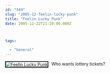 ```yaml
---
id: "344"
slug: "2005-12-feelin-lucky-punk"
title: "Feelin Lucky Punk"
date: 2005-12-22T21:29:00.000Z



tags:

  - "General"
---
```

<div class="sqs-html-content">
  <div style="float: left; margin-right: 10px; margin-bottom: 10px;"> <a href="http://www.flickr.com/photos/mclazarus/76433513/" title="Feelin Lucky Punk"><img src="http://static.flickr.com/9/76433513_a549f3065f_m.jpg" alt="Feelin Lucky Punk" style="border: solid 2px #000000;" /></a>
</div>
<p>Who wants lottery tickets?
<br clear="all" /></p>
</div>
